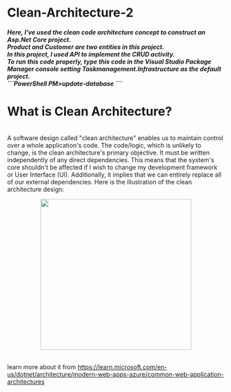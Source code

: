 # Clean-Architecture-2
<h5>Here, I've used the clean code architecture concept to construct an Asp.Net Core project. 
<br> Product and Customer are two entities in this project.
<br> In this project, I used API to implement the CRUD activity.
<br> To run this code properly, type this code in the Visual Studio Package Manager console setting Taskmanagement.Infrastructure as the default project.
  <br>
```PowerShell
  PM>update-database
```  
</h5>
<h1>What is Clean Architecture?</h1>
<br>A software design called "clean architecture" enables us to maintain control over a whole application's code. 
The code/logic, which is unlikely to change, is the clean architecture's primary objective. It must be written independently of any direct dependencies. 
This means that the system's core shouldn't be affected if I wish to change my development framework or User Interface (UI).
Additionally, it implies that we can entirely replace all of our external dependencies.
Here is the illustration of the clean architecture design:

<p align="center">
  <img width="350" src="https://github.com/Zeeshan-jamal/Clean-Architecture-2/assets/64805436/00a76901-d462-4a8a-ade6-425d887880b1">
</p>


<br>learn more about it from https://learn.microsoft.com/en-us/dotnet/architecture/modern-web-apps-azure/common-web-application-architectures
